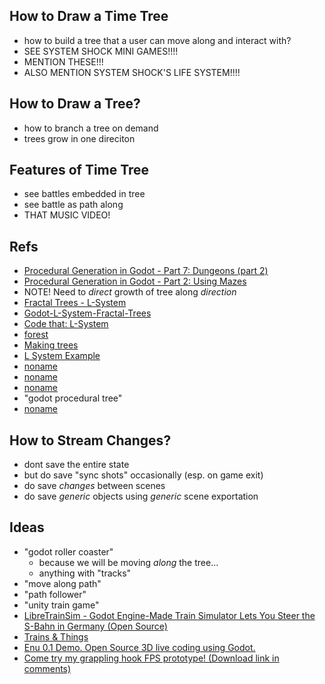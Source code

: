 



## How to Draw a Time Tree
- how to build a tree that a user can move along and interact with?
- SEE SYSTEM SHOCK MINI GAMES!!!!
- MENTION THESE!!!
- ALSO MENTION SYSTEM SHOCK'S LIFE SYSTEM!!!!




## How to Draw a Tree?
- how to branch a tree on demand 
- trees grow in one direciton




## Features of Time Tree
- see battles embedded in tree
- see battle as path along
- THAT MUSIC VIDEO!



## Refs
- [Procedural Generation in Godot - Part 7: Dungeons (part 2)](http://kidscancode.org/blog/2018/12/godot3_procgen7/)
- [Procedural Generation in Godot - Part 2: Using Mazes](https://kidscancode.org/blog/2018/09/godot3_procgen2/)
- NOTE! Need to *direct* growth of tree along *direction*
- [Fractal Trees - L-System](https://www.reddit.com/r/godot/comments/8t7jo1/fractal_trees_lsystem/)
- [Godot-L-System-Fractal-Trees](https://github.com/tofoz/Godot-L-System-Fractal-Trees)
- [Code that: L-System](https://www.youtube.com/watch?v=eY9XkJERiG0)
- [forest](https://github.com/Terkwood/forest)
- [Making trees](https://docs.godotengine.org/en/stable/tutorials/content/making_trees.html)
- [L System Example](https://roelofgielen.com/portfolio/l-system/)
- [noname](https://jsantell.com/l-systems/)
- [noname](https://www.reddit.com/r/godot/comments/hvy1cr/procedural_tree_generation_using_lsystems/)
- [noname](https://github.com/topics/lindenmayer-systems)
- "godot procedural tree"
- [noname](https://github.com/dilmerv/UnityLSystemEssentials)



## How to Stream Changes?
- dont save the entire state
- but do save "sync shots" occasionally (esp. on game exit)
- do save *changes* between scenes
- do save *generic* objects using *generic* scene exportation



## Ideas
- "godot roller coaster"
  - because we will be moving *along* the tree...
  - anything with "tracks"
- "move along path"
- "path follower"
- "unity train game"
- [LibreTrainSim - Godot Engine-Made Train Simulator Lets You Steer the S-Bahn in Germany (Open Source)](https://www.youtube.com/watch?v=YphE_tbgKaE)
- [Trains & Things](https://www.kickstarter.com/projects/1858616027/trains-and-things)
- [Enu 0.1 Demo. Open Source 3D live coding using Godot.](https://www.reddit.com/r/godot/comments/jj3wxb/enu_01_demo_open_source_3d_live_coding_using_godot/)
- [Come try my grappling hook FPS prototype! (Download link in comments)](https://www.reddit.com/r/godot/comments/jjd53y/come_try_my_grappling_hook_fps_prototype_download/)


